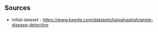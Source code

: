 ## Sources

* initial dataset - https://www.kaggle.com/datasets/kaivalyashah/apple-disease-detection